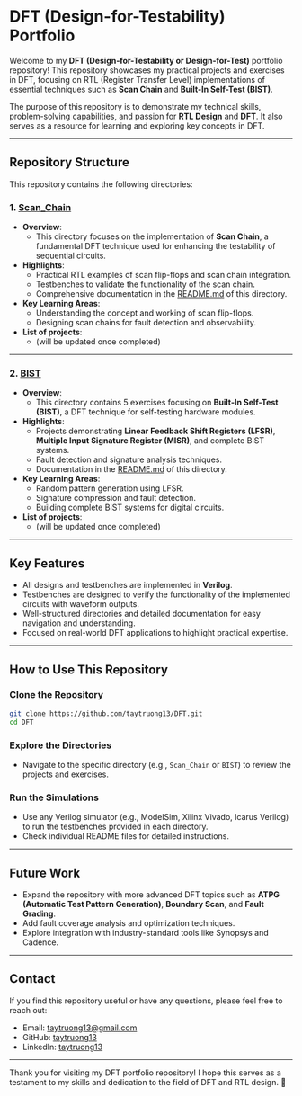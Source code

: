 # **DFT (Design-for-Testability) Portfolio**

Welcome to my **DFT (Design-for-Testability or Design-for-Test)** portfolio repository! This repository showcases my practical projects and exercises in DFT, focusing on RTL (Register Transfer Level) implementations of essential techniques such as **Scan Chain** and **Built-In Self-Test (BIST)**.

The purpose of this repository is to demonstrate my technical skills, problem-solving capabilities, and passion for **RTL Design** and **DFT**. It also serves as a resource for learning and exploring key concepts in DFT.

---

## **Repository Structure**

This repository contains the following directories:

### 1. **[Scan_Chain](https://github.com/taytruong13/DFT/tree/main/Scan_Chain)**
- **Overview**: 
  - This directory focuses on the implementation of **Scan Chain**, a fundamental DFT technique used for enhancing the testability of sequential circuits.
- **Highlights**:
  - Practical RTL examples of scan flip-flops and scan chain integration.
  - Testbenches to validate the functionality of the scan chain.
  - Comprehensive documentation in the [README.md](https://github.com/taytruong13/DFT/tree/main/Scan_Chain) of this directory.
- **Key Learning Areas**:
  - Understanding the concept and working of scan flip-flops.
  - Designing scan chains for fault detection and observability.
- **List of projects**:
  - (will be updated once completed)

---

### 2. **[BIST](https://github.com/taytruong13/DFT/tree/main/BIST)**
- **Overview**:
  - This directory contains 5 exercises focusing on **Built-In Self-Test (BIST)**, a DFT technique for self-testing hardware modules.
- **Highlights**:
  - Projects demonstrating **Linear Feedback Shift Registers (LFSR)**, **Multiple Input Signature Register (MISR)**, and complete BIST systems.
  - Fault detection and signature analysis techniques.
  - Documentation in the [README.md](https://github.com/taytruong13/DFT/tree/main/BIST) of this directory.
- **Key Learning Areas**:
  - Random pattern generation using LFSR.
  - Signature compression and fault detection.
  - Building complete BIST systems for digital circuits.
- **List of projects**:
  - (will be updated once completed)

---

## **Key Features**

- All designs and testbenches are implemented in **Verilog**.
- Testbenches are designed to verify the functionality of the implemented circuits with waveform outputs.
- Well-structured directories and detailed documentation for easy navigation and understanding.
- Focused on real-world DFT applications to highlight practical expertise.

---

## **How to Use This Repository**

### **Clone the Repository**
```bash
git clone https://github.com/taytruong13/DFT.git
cd DFT
```

### **Explore the Directories**
- Navigate to the specific directory (e.g., `Scan_Chain` or `BIST`) to review the projects and exercises.

### **Run the Simulations**
- Use any Verilog simulator (e.g., ModelSim, Xilinx Vivado, Icarus Verilog) to run the testbenches provided in each directory.
- Check individual README files for detailed instructions.

---

## **Future Work**

- Expand the repository with more advanced DFT topics such as **ATPG (Automatic Test Pattern Generation)**, **Boundary Scan**, and **Fault Grading**.
- Add fault coverage analysis and optimization techniques.
- Explore integration with industry-standard tools like Synopsys and Cadence.

---

## **Contact**

If you find this repository useful or have any questions, please feel free to reach out:

- Email: taytruong13@gmail.com
- GitHub: [taytruong13](github.com/taytruong13)
- LinkedIn: [taytruong13](linkedin.com/taytruong13)

---

Thank you for visiting my DFT portfolio repository! I hope this serves as a testament to my skills and dedication to the field of DFT and RTL design. 🚀
